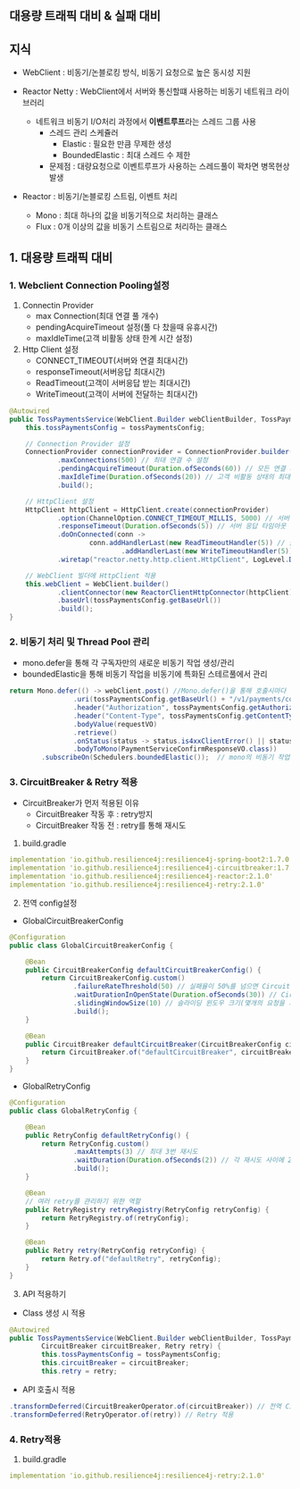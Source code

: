 ## 대용량 트래픽 대비 & 실패 대비

## 지식
- WebClient : 비동기/논블로킹 방식, 비동기 요청으로 높은 동시성 지원
- Reactor Netty : WebClient에서 서버와 통신할떄 사용하는 비동기 네트워크 라이브러리 
  - 네트워크 비동기 I/O처리 과정에서 **이벤트루프**라는 스레드 그룹 사용
      - 스레드 관리 스케쥴러
          - Elastic : 필요한 만큼 무제한 생성
          - BoundedElastic : 최대 스레드 수 제한
      - 문제점 : 대량요청으로 이벤트루프가 사용하는 스레드풀이 꽉차면 병목현상 발생
  

- Reactor : 비동기/논블로킹 스트림, 이벤트 처리
  - Mono : 최대 하나의 값을 비동기적으로 처리하는 클래스
  - Flux : 0개 이상의 값을 비동기 스트림으로 처리하는 클래스

## 1. 대용량 트래픽 대비

### 1. Webclient Connection Pooling설정
1. Connectin Provider
    - max Connection(최대 연결 풀 개수)
    - pendingAcquireTimeout 설정(풀 다 찼을때 유휴시간)
    - maxIdleTime(고객 비활동 상태 한계 시간 설정)
2. Http Client 설정
    - CONNECT_TIMEOUT(서버와 연결 최대시간)
    - responseTimeout(서버응답 최대시간)
    - ReadTimeout(고객이 서버응답 받는 최대시간)
    - WriteTimeout(고객이 서버에 전달하는 최대시간)
```java
@Autowired
public TossPaymentsService(WebClient.Builder webClientBuilder, TossPaymentsConfig tossPaymentsConfig) {
    this.tossPaymentsConfig = tossPaymentsConfig;

    // Connection Provider 설정
    ConnectionProvider connectionProvider = ConnectionProvider.builder("custom")
            .maxConnections(500) // 최대 연결 수 설정
            .pendingAcquireTimeout(Duration.ofSeconds(60)) // 모든 연결 사용 중 시스템 자체 응답 대기 시간 설정
            .maxIdleTime(Duration.ofSeconds(20)) // 고객 비활동 상태의 최대 유휴 시간 설정
            .build();

    // HttpClient 설정
    HttpClient httpClient = HttpClient.create(connectionProvider)
            .option(ChannelOption.CONNECT_TIMEOUT_MILLIS, 5000) // 서버 연결 타임아웃 설정
            .responseTimeout(Duration.ofSeconds(5)) // 서버 응답 타임아웃 설정
            .doOnConnected(conn ->
                    conn.addHandlerLast(new ReadTimeoutHandler(5)) // 클라이언트가 응답받은 데이터 read
                            .addHandlerLast(new WriteTimeoutHandler(5))) // 클라이언드 주는 데이터 write
            .wiretap("reactor.netty.http.client.HttpClient", LogLevel.DEBUG, AdvancedByteBufFormat.TEXTUAL); // 요청/응답 로그 출력 (디버깅용)

    // WebClient 빌더에 HttpClient 적용
    this.webClient = WebClient.builder()
            .clientConnector(new ReactorClientHttpConnector(httpClient))
            .baseUrl(tossPaymentsConfig.getBaseUrl())
            .build();
}
```

### 2. 비동기 처리 및 Thread Pool 관리
- mono.defer을 통해 각 구독자만의 새로운 비동기 작업 생성/관리
- boundedElastic을 통해 비동기 작업을 비동기에 특화된 스테르풀에서 관리

```java
return Mono.defer(() -> webClient.post() //Mono.defer()을 통해 호출시마다 새로운 mono생성해 독립적 요청 처리 보장
                .uri(tossPaymentsConfig.getBaseUrl() + "/v1/payments/confirm")
                .header("Authorization", tossPaymentsConfig.getAuthorizationType() + " " + encodedAuth)
                .header("Content-Type", tossPaymentsConfig.getContentType())
                .bodyValue(requestVO)
                .retrieve()
                .onStatus(status -> status.is4xxClientError() || status.is5xxServerError(), this::handleError)
                .bodyToMono(PaymentServiceConfirmResponseVO.class))
        .subscribeOn(Schedulers.boundedElastic());  // mono의 비동기 작업을 boundedElastic 스케줄러에서 처리
```

### 3. CircuitBreaker & Retry 적용
- CircuitBreaker가 먼저 적용된 이유
  - CircuitBreaker 작동 후 : retry방지
  - CircuitBreaker 작동 전 : retry를 통해 재시도

1. build.gradle
```yaml
implementation 'io.github.resilience4j:resilience4j-spring-boot2:1.7.0'
implementation 'io.github.resilience4j:resilience4j-circuitbreaker:1.7.1'
implementation 'io.github.resilience4j:resilience4j-reactor:2.1.0'
implementation 'io.github.resilience4j:resilience4j-retry:2.1.0'
```

2. 전역 config설정
- GlobalCircuitBreakerConfig
```java
@Configuration
public class GlobalCircuitBreakerConfig {

    @Bean
    public CircuitBreakerConfig defaultCircuitBreakerConfig() {
        return CircuitBreakerConfig.custom()
                .failureRateThreshold(50) // 실패율이 50%를 넘으면 Circuit Breaker 열림
                .waitDurationInOpenState(Duration.ofSeconds(30)) // Circuit Breaker가 열린 후 재시도하기까지 대기 시간
                .slidingWindowSize(10) // 슬라이딩 윈도우 크기(몇개의 요청을 기반으로 실패율 판별할건지)
                .build();
    }

    @Bean
    public CircuitBreaker defaultCircuitBreaker(CircuitBreakerConfig circuitBreakerConfig) {
        return CircuitBreaker.of("defaultCircuitBreaker", circuitBreakerConfig);
    }
} 
```
- GlobalRetryConfig
```java
@Configuration
public class GlobalRetryConfig {

    @Bean
    public RetryConfig defaultRetryConfig() {
        return RetryConfig.custom()
                .maxAttempts(3) // 최대 3번 재시도
                .waitDuration(Duration.ofSeconds(2)) // 각 재시도 사이에 2초 대기
                .build();
    }

    @Bean
    // 여러 retry를 관리하기 위한 역할
    public RetryRegistry retryRegistry(RetryConfig retryConfig) {
        return RetryRegistry.of(retryConfig);
    }

    @Bean
    public Retry retry(RetryConfig retryConfig) {
        return Retry.of("defaultRetry", retryConfig);
    }
}
```

3. API 적용하기
- Class 생성 시 적용
```java
@Autowired
public TossPaymentsService(WebClient.Builder webClientBuilder, TossPaymentsConfig tossPaymentsConfig,
        CircuitBreaker circuitBreaker, Retry retry) {
        this.tossPaymentsConfig = tossPaymentsConfig;
        this.circuitBreaker = circuitBreaker;
        this.retry = retry;
```
- API 호출시 적용
```java
.transformDeferred(CircuitBreakerOperator.of(circuitBreaker)) // 전역 Circuit Breaker 적용
.transformDeferred(RetryOperator.of(retry)) // Retry 적용
```

### 4. Retry적용
1. build.gradle
```yaml
implementation 'io.github.resilience4j:resilience4j-retry:2.1.0'
```




